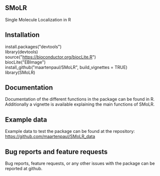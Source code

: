 ## SMoLR
Single Molecule Localization in R  

## Installation

install.packages("devtools")  
library(devtools)  
source("https://bioconductor.org/biocLite.R")  
biocLite("EBImage")  
install_github("maartenpaul/SMoLR", build_vignettes = TRUE)
library(SMoLR)  

## Documentation
Documentation of the different functions in the package can be found in R. Additionally a vignette is available explaining the main functions of SMoLR.


## Example data
Example data to test the package can be found at the repository: https://github.com/maartenpaul/SMoLR_data

## Bug reports and feature requests

Bug reports, feature requests, or any other issues with the package can be reported at github.
